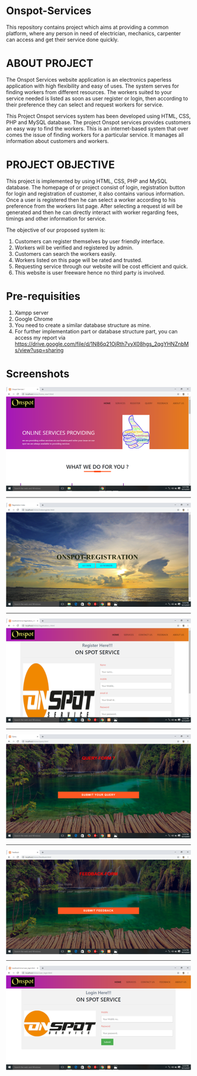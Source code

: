# Onspot-Services
This repository contains project which aims at providing a common platform, where any person in need of electrician, mechanics, carpenter can access and get their service done quickly.

# ABOUT PROJECT
 
The Onspot Services website application is an electronics paperless application with high flexibility and easy of uses. The system serves for finding workers from different resources. The workers suited to your service needed is listed as soon as user register or login, then according to their preference they can select and request workers for service. 
 
This Project Onspot services system has been developed using HTML, CSS, PHP and MySQL database. The project Onspot services provides customers an easy way to find the workers. This is an internet-based system that over comes the issue of finding workers for a particular service. It manages all information about customers and workers.
 
# PROJECT OBJECTIVE
 
This project is implemented by using HTML, CSS, PHP and MySQL database. The homepage of or project consist of login, registration button for login and registration of customer, it also contains various information. Once a user is registered then he can select a worker according to his preference from the workers list page. After selecting a request id will be generated and then he can directly interact with worker regarding fees, timings and other information for service. 

The objective of our proposed system is:	
1. Customers can register themselves by user friendly interface.
2. Workers will be verified and registered by admin.
3. Customers can search the workers easily.
4. Workers listed on this page will be rated and trusted.
5. Requesting service through our website will be cost efficient and quick.
6. This website is user freeware hence no third party is involved.

# Pre-requisities
1. Xampp server
2. Google Chrome
3. You need to create a similar database structure as mine. 
4. For further implementation part or database structure part, you can access my report via https://drive.google.com/file/d/1N86q21OjRth7vyX08hgs_2qgYHNZnbMs/view?usp=sharing

# Screenshots
 ![alt tag](https://github.com/abhishekverma510/Onspot-Services/blob/main/Screenshot%20(13).png)
 
 ------------------------------------------------------------------------------------------------
 ![alt tag](https://github.com/abhishekverma510/Onspot-Services/blob/main/Screenshot%20(14).png)
 
 -------------------------------------------------------------------------------------------------
 
 ![alt tag](https://github.com/abhishekverma510/Onspot-Services/blob/main/Screenshot%20(15).png)
 
 -------------------------------------------------------------------------------------------------
 
 ![alt tag](https://github.com/abhishekverma510/Onspot-Services/blob/main/Screenshot%20(16).png)
 
 -----------------------------------------------------------------------------------------------
 
 ![alt tag](https://github.com/abhishekverma510/Onspot-Services/blob/main/Screenshot%20(17).png)
 
 ------------------------------------------------------------------------------------------------
 
 ![alt tag](https://github.com/abhishekverma510/Onspot-Services/blob/main/Screenshot%20(19).png)
